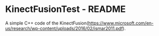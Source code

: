 # KinectFusionTest - README

A simple C++ code of the KinectFusion(https://www.microsoft.com/en-us/research/wp-content/uploads/2016/02/ismar2011.pdf). 